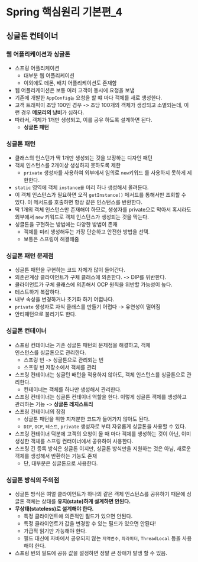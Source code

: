 # Spring 핵심원리 기본편_4

## 싱글톤 컨테이너

### 웹 어플리케이션과 싱글톤

- 스프링 어플리케이션 
    - 대부분 웹 어플리케이션
    - 이외에도 데몬, 배치 어플리케이션도 존재함
- 웹 어플리케이션은 보통 여러 고객이 동시에 요청을 보냄
- 기존에 개발한 `AppConfig는` 요청을 할 떄 마다 객체를 새로 생성한다.
- 고객 트래픽이 초당 100인 경우 -> 초당 100개의 객체가 생성되고 소멸되는데, 이런 경우 **메모리의 낭비**가 심하다.
- 따라서, 객체가 1개만 생성되고, 이를 공유 하도록 설계하면 된다.
    - **싱글톤 패턴**


### 싱글톤 패턴
- 클래스의 인스턴가 딱 1개만 생성되는 것을 보장하는 디자인 패턴
- 객체 인스턴스를 2개이상 생성하지 못하도록 제한
    - `private` 생성자를 사용하여 외부에서 임의로 `new`키워드 를 사용하지 못하게 제한한다.
- `static` 영역에 객체 `instance를` 미리 하나 생성해서 올려둔다.
- 이 객체 인스턴스가 필요하면 오직 `getInstance()` 메서드를 통해서만 조회할 수 있다. 이 메서드를 호출하면 항상 같은 인스턴스를 반환한다.
- 딱 1개의 객체 인스턴스만 존재해야 하므로, 생성자를 private으로 막아서 혹시라도 외부에서 `new` 키워드로 객체 인스턴스가 생성되는 것을 막는다.
- 싱글톤을 구현하는 방법에는 다양한 방법이 존재
    - 객체를 미리 생성해두는 가장 단순하고 안전한 방법을 선택.
    - 보통은 스프링이 해결해줌

### 싱글톤 패턴 문제점
- 싱글톤 패턴을 구현하는 코드 자체가 많이 들어간다.
- 의존관계상 클라이언트가 구체 클래스에 의존한다. -> DIP를 위반한다.
- 클라이언트가 구체 클래스에 의존해서 OCP 원칙을 위반할 가능성이 높다.
- 테스트하기 복잡하다.
- 내부 속성을 변경하거나 초기화 하기 어렵나다.
- `private` 생성자로 자식 클래스를 만들기 어렵다 -> 유연성이 떨어짐
- 안티패턴으로 불리기도 한다.

### 싱글톤 컨테이너

- 스프링 컨테이너는 기존 싱글톤 패턴의 문제점을 해결하고, 객체  
인스턴스를 싱글톤으로 관리한다.
    - 스프링 빈 -> 싱글톤으로 관리되는 빈
    - 스프링 빈 저장소에서 객체를 관리
- 스프링 컨테이너는 싱글턴 배턴을 적용하지 않아도, 객체 인스턴스를 싱글톤으로 관리한다.
    - 컨테이너는 객체를 하나만 생성해서 관리한다.
- 스프링 컨테이너는 싱글톤 컨테이너 역할을 한다. 이렇게 싱글톤 객체를 생성하고 관리하는 기능 -> **싱글톤 레지스트리**
- 스프링 컨테이너의 장점
    - 싱글톤 패턴을 위한 지저분한 코드가 들어가지 않아도 된다.
    - `DIP`, `OCP`, `테스트`, `private` 생성자로 부터 자유롭게 싱글톤을 사용할 수 있다.
- 스프링 컨테이너 덕분에 고객의 요청이 올 때 마다 객체를 생성하는 것이 아닌, 이미 생성한 객체를 스프링 컨터이너에서 공유하여 사용한다.
- 스프링 긴 등록 방식은 싱글톤 이지만, 싱글톤 방식만을 지원하는 것은 아님, 새로운 객체를 생성해서 반환하는 기능도 존재
    - 단, 대부분은 싱글톤으로 사용한다.

### 싱글톤 방식의 주의점

- 싱글톤 방식은 여얼 클라이언트가 하나의 같은 객체 인스턴스를 공유하기 때문에 싱글톤 객체는 상태를 **유지(state)하게 설계하면 안된다.**
- **무상태(stateless)로 설계해야 한다.**
    - 특정 클라이언트애 의존적인 필드가 있으면 안된다.
    - 특정 클라이언트가 값을 변경할 수 있는 필드가 있으면 안된다!
    - 가급적 읽기만 가능해야 한다.
    - 필드 대신에 자바에서 공유되지 않는 `지역변수`, `파라미터`, `ThreadLocal` 등을 사용해야 한다.
- 스프링 빈의 필드에 공유 값을 설정하면 정말 큰 장애가 발생 할 수 있음.
